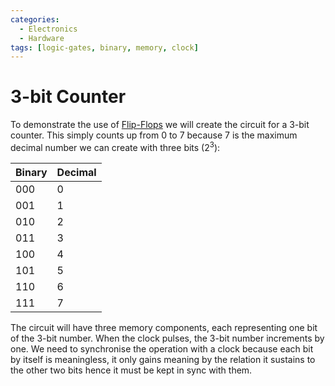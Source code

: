 ```yaml
---
categories:
  - Electronics
  - Hardware
tags: [logic-gates, binary, memory, clock]
---
```


# 3-bit Counter

To demonstrate the use of [Flip-Flops](/Electronics_and_Hardware/Digital_circuits/Flip_flops.md) we will create the circuit for a 3-bit counter. This simply counts up from 0 to 7 because 7 is the maximum decimal number we can create with three bits ($2^3$): 

| Binary 	| Decimal 	| 
|-------	| -------	|
| 000 	    | 0	        | 
| 001 	    | 1 	    | 
| 010 	    | 2 	    | 
| 011	    | 3 	    | 
| 100 	    | 4 	    | 
| 101 	    | 5 	    | 
| 110 	    | 6 	    | 
| 111 	    | 7 	    | 

The circuit will have three memory components, each representing one bit of the 3-bit number. When the clock pulses, the 3-bit number increments by one. We need to synchronise the operation with a clock because each bit by itself is meaningless, it only gains meaning by the relation it sustains to the other two bits hence it must be kept in sync with them.